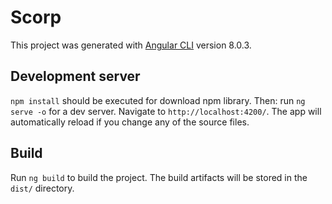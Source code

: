 # Scorp

This project was generated with [Angular CLI](https://github.com/angular/angular-cli) version 8.0.3.

## Development server
`npm install` should be executed for download npm library. Then:
run `ng serve -o` for a dev server. Navigate to `http://localhost:4200/`. The app will automatically reload if you change any of the source files.

## Build
Run `ng build` to build the project. The build artifacts will be stored in the `dist/` directory.

